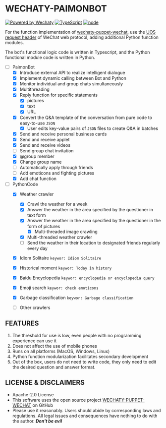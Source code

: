 # WECHATY-PAIMONBOT

[![Powered by Wechaty](https://img.shields.io/badge/Powered%20By-Wechaty-blue.svg)](https://github.com/wechaty/wechaty) [![TypeScript](https://img.shields.io/badge/%3C%2F%3E-TypeScript-blue.svg)](https://www.typescriptlang.org/) [![node](https://img.shields.io/badge/node-%3E%3D%2014.0.0-brightgreen)]() 

For the function implementation of [wechaty-puppet-wechat](https://github.com/wechaty/wechaty-puppet-wechat), use the [UOS request header](https://wechaty.js.org/2021/04/13/wechaty-uos-web/) of WeChat web protocol, adding additional Python function modules.

The bot's functional logic code is written in Typescript, and the Python functional module code is written in Python.


- [ ] PaimonBot
   - [x] Introduce external API to realize intelligent dialogue
   - [x] Implement dynamic calling between Bot and Python
   - [x] Monitor individual and group chats simultaneously
   - [x] Multithreading
   - [x] Reply function for specific statements
     - [x] pictures
     - [x] text
     - [x] URL
   - [x] Convert the Q&A template of the conversation from pure code to easy-to-use `JSON`
     - [x] User edits key-value pairs of `JSON` files to create Q&A in batches
   - [x] Send and receive personal business cards
   - [x] Send and receive applet
   - [x] Send and receive videos
   - [ ] Send group chat invitation
   - [x] @group member
   - [x] Change group name
   - [ ] Automatically apply through friends
   - [ ] Add emoticons and fighting pictures
   - [x] Add chat function
- [ ] PythonCode
   - [x] Weather crawler
     - [x] Crawl the weather for a week
     - [x] Answer the weather in the area specified by the questioner in text form
     - [x] Answer the weather in the area specified by the questioner in the form of pictures
       - [x] Multi-threaded image crawling
     - [x] Multi-threaded weather crawler
     - [ ] Send the weather in their location to designated friends regularly every day
   - [x] Idiom Solitaire `keywor: Idiom Solitaire`
   - [x] Historical moment `keywor: Today in history`
   - [x] Baidu Encyclopedia `keywor: encyclopedia or encyclopedia query`
   - [x] Emoji search `keywor: check emoticons`
   - [x] Garbage classification `keywor: Garbage classification`
   - [ ] Other crawlers


## FEATURES

1. The threshold for use is low, even people with no programming experience can use it
2. Does not affect the use of mobile phones
3. Runs on all platforms (MacOS, Windows, Linux)
4. Python function modularization facilitates secondary development
5. Out of the box, users do not need to write code, they only need to edit the desired question and answer format.


## LICENSE & DISCLAIMERS

-  Apache-2.0 License
- This software uses the open source project [WECHATY-PUPPET-WECHAT](https://github.com/wechaty/wechaty-puppet-wechat) on GitHub 
- Please use it reasonably. Users should abide by corresponding laws and regulations. All legal issues and consequences have nothing to do with the author. ***Don't be evil***


